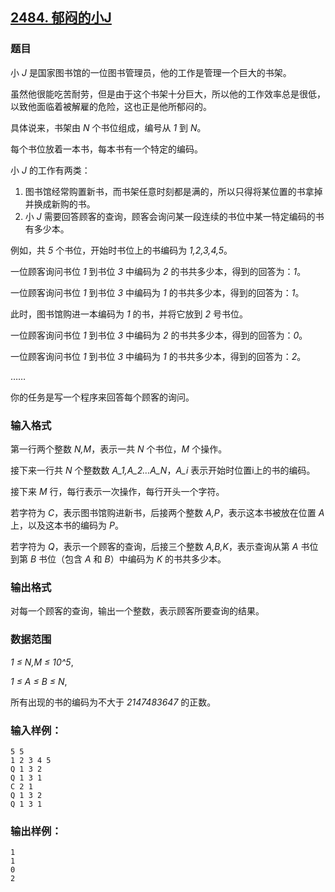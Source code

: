 ## [2484. 郁闷的小J](https://www.acwing.com/problem/content/2486/)

### 题目

小 *J* 是国家图书馆的一位图书管理员，他的工作是管理一个巨大的书架。

虽然他很能吃苦耐劳，但是由于这个书架十分巨大，所以他的工作效率总是很低，以致他面临着被解雇的危险，这也正是他所郁闷的。

具体说来，书架由 *N* 个书位组成，编号从 *1* 到 *N*。

每个书位放着一本书，每本书有一个特定的编码。

小 *J* 的工作有两类：

1. 图书馆经常购置新书，而书架任意时刻都是满的，所以只得将某位置的书拿掉并换成新购的书。
2. 小 *J* 需要回答顾客的查询，顾客会询问某一段连续的书位中某一特定编码的书有多少本。

例如，共 *5* 个书位，开始时书位上的书编码为 *1,2,3,4,5*。

一位顾客询问书位 *1* 到书位 *3* 中编码为 *2* 的书共多少本，得到的回答为：*1*。

一位顾客询问书位 *1* 到书位 *3* 中编码为 *1* 的书共多少本，得到的回答为：*1*。

此时，图书馆购进一本编码为 *1* 的书，并将它放到 *2* 号书位。

一位顾客询问书位 *1* 到书位 *3* 中编码为 *2* 的书共多少本，得到的回答为：*0*。

一位顾客询问书位 *1* 到书位 *3* 中编码为 *1* 的书共多少本，得到的回答为：*2*。

……

你的任务是写一个程序来回答每个顾客的询问。

### 输入格式

第一行两个整数 *N,M*，表示一共 *N* 个书位，*M* 个操作。

接下来一行共 *N* 个整数数 *A_1,A_2…A_N*，*A_i* 表示开始时位置i上的书的编码。

接下来 *M* 行，每行表示一次操作，每行开头一个字符。

若字符为 *C*，表示图书馆购进新书，后接两个整数 *A,P*，表示这本书被放在位置 *A* 上，以及这本书的编码为 *P*。

若字符为 *Q*，表示一个顾客的查询，后接三个整数 *A,B,K*，表示查询从第 *A* 书位到第 *B* 书位（包含 *A* 和 *B*）中编码为 *K* 的书共多少本。

### 输出格式

对每一个顾客的查询，输出一个整数，表示顾客所要查询的结果。

### 数据范围

*1 ≤ N,M ≤ 10^5*,

*1 ≤ A ≤ B ≤ N*,

所有出现的书的编码为不大于 *2147483647* 的正数。

### 输入样例：

```
5 5
1 2 3 4 5
Q 1 3 2
Q 1 3 1
C 2 1
Q 1 3 2
Q 1 3 1
```

### 输出样例：

```
1
1
0
2
```
